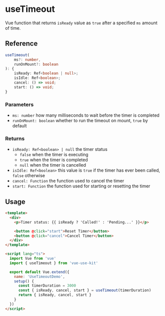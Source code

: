 # useTimeout

Vue function that returns `isReady` value as `true` after a specified `ms` amount of time.

## Reference

```typescript
useTimeout(
    ms?: number,
    runOnMount?: boolean
): {
    isReady: Ref<boolean | null>;
    isIdle: Ref<boolean>;
    cancel: () => void;
    start: () => void;
}
```

### Parameters

- `ms: number` how many milliseconds to wait before the timer is completed
- `runOnMount: boolean` whether to run the timeout on mount, `true` by default

### Returns

- `isReady: Ref<boolean> | null` the timer status
  - `false` when the timer is executing
  - `true` when the timer is completed
  - `null` when the timer is cancelled
- `isIdle: Ref<boolean>` this value is `true` if the timer has ever been called, `false` otherwise
- `cancel: Function` the function used to cancel the timer
- `start: Function` the function used for starting or resetting the timer

## Usage

```html
<template>
  <div>
    <p>Timer status: {{ isReady ? 'Called!' : 'Pending...' }}</p>

    <button @click="start">Reset Timer</button>
    <button @click="cancel">Cancel Timer</button>
  </div>
</template>

<script lang="ts">
  import Vue from 'vue'
  import { useTimeout } from 'vue-use-kit'

  export default Vue.extend({
    name: 'UseTimeoutDemo',
    setup() {
      const timerDuration = 3000
      const { isReady, cancel, start } = useTimeout(timerDuration)
      return { isReady, cancel, start }
    }
  })
</script>
```
